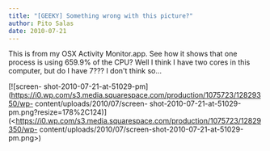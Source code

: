```yaml
---
title: "[GEEKY] Something wrong with this picture?"
author: Pito Salas
date: 2010-07-21
---
```




This is from my OSX Activity Monitor.app. See how it shows that one process is
using 659.9% of the CPU? Well I think I have two cores in this computer, but
do I have 7??? I don't think so…

[![screen-
shot-2010-07-21-at-51029-pm](https://i0.wp.com/s3.media.squarespace.com/production/1075723/12829350/wp-
content/uploads/2010/07/screen-
shot-2010-07-21-at-51029-pm.png?resize=178%2C124)](<https://i0.wp.com/s3.media.squarespace.com/production/1075723/12829350/wp-
content/uploads/2010/07/screen-shot-2010-07-21-at-51029-pm.png>)


